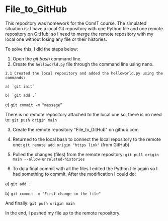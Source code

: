 # File_to_GitHub

This repository was homework for the ComIT course. The simulated situation is: I have a local Git repository with one Python file and one remote repository on GitHub; so I need to merge the remote repository with my local one without losing any file or their histories.

To solve this, I did the steps below:

  1. Open the *git bash* command line.
  2. Create the `helloworld.py` file through the command line using nano.
  
    2.1 Created the local repository and added the helloworld.py using the commands:

    a) `git init`

    b) `git add .`

   c) `git commit -m “message”`

There is no remote repository attached to the local one so, there is no need to: `git push origin main`

  3. Create the remote repository "File_to_GitHub" on github.com

  4. Returned to the local bash to connect the local repository to the remote one: `git remote add origin "https link"` (from GitHub)

  5. Pulled the changes (files) from the remote repository: `git pull origin main --allow-unrelated-histories`

  6. To do a final commit with all the files I edited the Python file again so I had something to commit. After the modification I could do:

  a) `git add .`

  b) `git commit -m "First change in the file"`

And finally: `git push origin main`

In the end, I pushed my file up to the remote repository.
